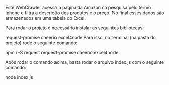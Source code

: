 Este WebCrawler acessa a pagina da Amazon na pesquisa pelo termo Iphone e filtra a descrição dos produtos e o preço. No final esses dados são armazenados em uma tabela do Excel.

Para rodar o projeto é necessário instalar as seguintes bibliotecas:

request-promise
cheerio
excel4node
Para isso, no terminal (na pasta do projeto) rode o seguinte comando:

npm i -S request request-promise cheerio excel4node

Após rodar o comando acima, basta rodar o arquivo index.js com o seguinte comando:

node index.js